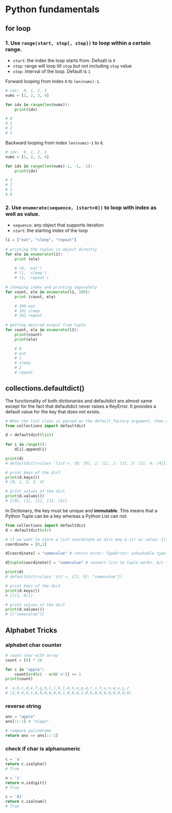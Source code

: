 # Python fundamentals
## for loop
### 1. Use `range(start, stop[, step])` to loop within a certain range.
* `start`: the index the loop starts from. Defualt is `0`
* `stop`: range will loop till `stop` but not including `stop` value
* `step`: interval of the loop. Default is `1`

Forward looping from index `0` to `len(nums)-1`.
```python
# idx:  0, 1, 2, 3
nums = [1, 2, 3, 4]

for idx in range(len(nums)):
    print(idx)

# 0
# 1
# 2
# 3
```

Backward looping from index `len(nums)-1` to `0`.
```python
# idx:  0, 1, 2, 3
nums = [1, 2, 3, 4]

for idx in range(len(nums)-1, -1, -1):
    print(idx)

# 3
# 2
# 1
# 0
```

### 2. Use `enumerate(sequence, [start=0])` to loop with index as well as value.
* `sequence`: any object that supports iteration
* `start`: the starting index of the loop

```python
l1 = ["eat", "sleep", "repeat"]
 
# printing the tuples in object directly
for ele in enumerate(l1):
    print (ele)

    # (0, 'eat')
    # (1, 'sleep')
    # (2, 'repeat')
 
# changing index and printing separately
for count, ele in enumerate(l1, 100):
    print (count, ele)

    # 100 eat
    # 101 sleep
    # 102 repeat
 
# getting desired output from tuple
for count, ele in enumerate(l1):
    print(count)
    print(ele)

    # 0
    # eat
    # 1
    # sleep
    # 2
    # repeat
```

## collections.defaultdict()
The functionality of both dictionaries and defaultdict are almost same except for the fact that defaultdict never raises a KeyError. It provides a default value for the key that does not exists.
```python
# When the list class is passed as the default_factory argument, then a defaultdict is created with the values that are list.
from collections import defaultdict

d = defaultdict(list)
  
for i in range(5):
    d[i].append(i)

print(d)
# defaultdict(<class 'list'>, {0: [0], 1: [1], 2: [2], 3: [3], 4: [4]})

# print keys of the dict
print(d.keys())
# [0, 1, 2, 3, 4]

# print values of the dict
print(d.values())
# {[0], [1], [2], [3], [4]}
```

In Dictionary, the key must be unique and **immutable**. This means that a Python Tuple can be a key whereas a Python List can not.
```python
from collections import defaultdict
d = defaultdict(str)

# if we want to store a list coordinate as dict key & str as value: {[(0,1)]: "somevalue"}
coordinate = [0,1]

d[coordinate] = "somevalue" # return error: TypeError: unhashable type: 'list'

d[tuple(coordinate)] = "somevalue" # convert list to tuple works. b/c tuple is immutable

print(d)
# defaultdict(<class 'str'>, {[1, 0]: "somevalue"})

# print keys of the dict
print(d.keys())
# [[(1, 0)]]

# print values of the dict
print(d.values())
# {["somevalue"]}
```

## Alphabet Tricks
### alphabet char counter
```python
# count char with array
count = [0] * 26

for c in "apple":
    count[ord(c) - ord('a')] += 1
print(count)

#  a,b,c,d,e,f,g,h,i,j,k,l,m,n,o,p,q,r,s,t,u,v,w,x,y,z 
# [1,0,0,0,1,0,0,0,0,0,0,1,0,0,0,2,0,0,0,0,0,0,0,0,0,0]
```
### reverse string
```python
ans = "apple"
ans[::-1] # "elppa"

# compare palindrome
return ans == ans[::-1]
```

### check if char is alphanumeric
```python
c = 'a'
return c.isalpha()
# True

n = '1'
return n.isdigit()
# True

c = 'A1'
return c.isalnum()
# True
```